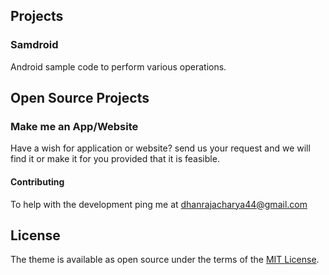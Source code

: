 ## Projects

### Samdroid

Android sample code to perform various operations.


## Open Source Projects

### Make me an App/Website

Have a wish for application or website? send us your request and we will find it or make it for you provided that it is feasible.

#### Contributing

To help with the development ping me at dhanrajacharya44@gmail.com


## License

The theme is available as open source under the terms of the [MIT License](http://opensource.org/licenses/MIT).
